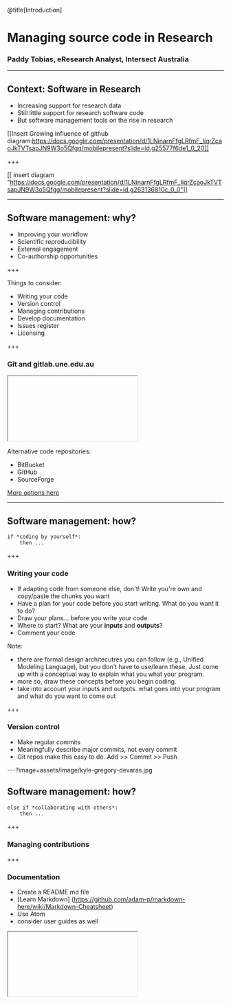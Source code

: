 @title[Introduction]


# Managing source code in Research

### Paddy Tobias, eResearch Analyst, Intersect Australia

---

## Context: Software in Research

- Increasing support for research data
- Still little support for research software code
- But software management tools on the rise in research

[[Insert Growing influence of github diagram:https://docs.google.com/presentation/d/1LNinarnFfgLRfmF_IiqrZcaoJkTVTsapJN9W3o5Qfgg/mobilepresent?slide=id.g25577f6de1_0_20]]

+++


[[ insert diagram "https://docs.google.com/presentation/d/1LNinarnFfgLRfmF_IiqrZcaoJkTVTsapJN9W3o5Qfgg/mobilepresent?slide=id.g263136810c_0_0"]]

---
## Software management: why?

- Improving your workflow
- Scientific reproducibility
- External engagement
- Co-authorship opportunities

+++ 

Things to consider:
- Writing your code
- Version control
- Managing contributions
- Develop documentation
- Issues register
- Licensing


+++ 

### Git and gitlab.une.edu.au

<iframe class="stretch" data-src="https://gitlab.une.edu.au/"></iframe>

Alternative code repositories:
- BitBucket
- GitHub
- SourceForge

[More options here](https://software.ac.uk/resources/guides/choosing-repository-your-software-project)

---

## Software management: how?
```
if *coding by yourself*:
    then ...
```
+++

### Writing your code
- If adapting code from someone else, don't! Write you're own and copy/paste the chunks you want
- Have a plan for your code before you start writing. What do you want it to do?
- Draw your plans... before you write your code
- Where to start? What are your **inputs** and **outputs**?
- Comment your code

Note: 
* there are formal design architecutres you can follow (e.g., Unified Modeling Language), but you don't have to use/learn these. Just come up with a conceptual way to explain what you what your program.
* more so, draw these concepts before you begin coding. 
* take into account your inputs and outputs. what goes into your program and what do you want to come out

+++
### Version control
- Make regular commits 
- Meaningfully describe major commits, not every commit
- Git repos make this easy to do. Add >> Commit >> Push

---?image=assets/image/kyle-gregory-devaras.jpg

## Software management: how?
```
else if *collaborating with others*:
    then ...
```
+++
### Managing contributions



+++ 
### Documentation 

- Create a README.md file
- [Learn Markdown] (https://github.com/adam-p/markdown-here/wiki/Markdown-Cheatsheet)
- Use Atom
- consider user guides as well

<iframe class="stretch" data-src="https://github.com/atom/atom"></frame>

Note: 
use Atom

+++ 
### Issues register

---

## Software management: how?
```
else if *publishing your code*:
    then ...
```
+++
### Software citation and licensing

-  Zenodo and minting DOI


---

## Git vocabulary
| Git term | What does it do? | Example |
|----------|----------------------|------------|
| `push` | to push and publish commits to your code repository | `git push  <REMOTENAME> <BRANCHNAME>`|
| `clone` | to grab a complete copy of another user's repository | `git clone https://github.com/<USERNAME>/<REPOSITORY>.git` | 
| `fetch`| to retrieve new work done by other people | `git fetch <REMOTENAME>` |
| `merge`| combines your local changes with changes made by others | `git merge <REMOTENAME>/<branchname>`|
| `pull` | completing both `git fetch` and `git merge` in the same command | `git pull <REMOTENAME> <branchname>` | 


## Benefits
- Research Impact and Engagement: who are your end users?


---
## Where to next?

Come to the class next week: 9.30-12.30, 8th May
